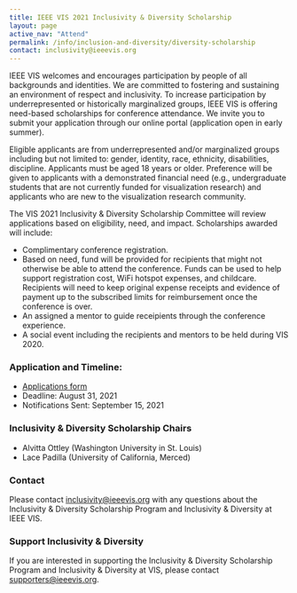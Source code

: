 ```yaml
---
title: IEEE VIS 2021 Inclusivity & Diversity Scholarship
layout: page
active_nav: "Attend"
permalink: /info/inclusion-and-diversity/diversity-scholarship
contact: inclusivity@ieeevis.org
---
```


IEEE VIS welcomes and encourages participation by people of all backgrounds and identities.  We are committed to fostering and sustaining an environment of respect and inclusivity. To increase participation by underrepresented or historically marginalized groups, IEEE VIS is offering need-based scholarships for conference attendance. We invite you to submit your application through our online portal (application open in early summer).

Eligible applicants are from underrepresented and/or marginalized groups including but not limited to: gender, identity, race, ethnicity, disabilities, discipline. Applicants must be aged 18 years or older. Preference will be given to applicants with a demonstrated financial need (e.g., undergraduate students that are not currently funded for visualization research) and applicants who are new to the visualization research community. 

The VIS 2021 Inclusivity & Diversity Scholarship Committee will review applications based on eligibility, need, and impact. Scholarships awarded will include:

* Complimentary conference registration.
* Based on need, fund will be provided for recipients that might not otherwise be able to attend the conference. Funds can be used to help support registration cost, WiFi hotspot expenses, and childcare. Recipients will need to keep original expense receipts and evidence of payment up to the subscribed limits for reimbursement once the conference is over. 
* An assigned a mentor to guide receipients through the conference experience. 
* A social event including the recipients and mentors to be held during VIS 2020.

### Application and Timeline:

* [Applications form](https://forms.gle/NHDVMBHLJ9rgpP8Z6)
* Deadline: August 31, 2021
* Notifications Sent: September 15, 2021

### Inclusivity & Diversity Scholarship Chairs

* Alvitta Ottley (Washington University in St. Louis)
* Lace Padilla (University of California, Merced)


### Contact

Please contact [inclusivity@ieeevis.org](mailto:inclusivity@ieeevis.org) with any questions about the Inclusivity & Diversity Scholarship Program and Inclusivity & Diversity at IEEE VIS.
 
### Support Inclusivity & Diversity

If you are interested in supporting the Inclusivity & Diversity Scholarship Program and Inclusivity & Diversity at VIS, please contact [supporters@ieeevis.org](mailto:supporters@ieeevis.org).
 
  
